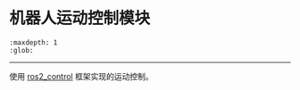 # 机器人运动控制模块

```{toctree}
:maxdepth: 1
:glob:
```

------

使用 [ros2_control](https://github.com/ros-controls/ros2_control) 框架实现的运动控制。

